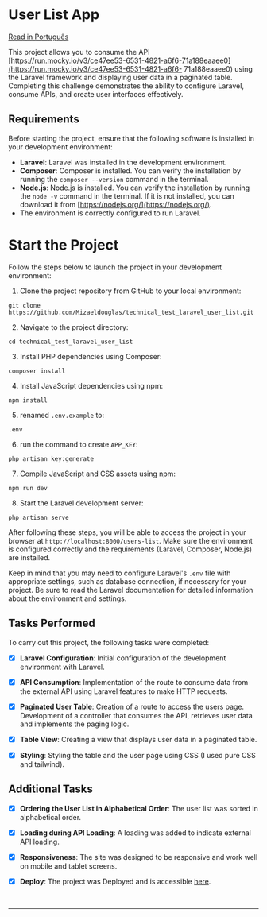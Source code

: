 # User List App
[Read in Português](README_PT.md)
<br>

This project allows you to consume the API [https://run.mocky.io/v3/ce47ee53-6531-4821-a6f6-71a188eaaee0](https://run.mocky.io/v3/ce47ee53-6531-4821-a6f6- 71a188eaaee0) using the Laravel framework and displaying user data in a paginated table. Completing this challenge demonstrates the ability to configure Laravel, consume APIs, and create user interfaces effectively.

## Requirements

Before starting the project, ensure that the following software is installed in your development environment:

- **Laravel**: Laravel was installed in the development environment.
- **Composer**: Composer is installed. You can verify the installation by running the `composer --version` command in the terminal.
- **Node.js**: Node.js is installed. You can verify the installation by running the `node -v` command in the terminal. If it is not installed, you can download it from [https://nodejs.org/](https://nodejs.org/).
- The environment is correctly configured to run Laravel.

# Start the Project

Follow the steps below to launch the project in your development environment:

1. Clone the project repository from GitHub to your local environment:
```
git clone https://github.com/Mizaeldouglas/technical_test_laravel_user_list.git
```

2. Navigate to the project directory:
```
cd technical_test_laravel_user_list
```

3. Install PHP dependencies using Composer:
```
composer install
```

4. Install JavaScript dependencies using npm:
```
npm install
```
5. renamed `.env.example` to:
```
.env
```
6. run the command to create `APP_KEY`:
```
php artisan key:generate
```

7. Compile JavaScript and CSS assets using npm:
```
npm run dev
```

8. Start the Laravel development server:
```
php artisan serve
```

After following these steps, you will be able to access the project in your browser at `http://localhost:8000/users-list`. Make sure the environment is configured correctly and the requirements (Laravel, Composer, Node.js) are installed.

Keep in mind that you may need to configure Laravel's `.env` file with appropriate settings, such as database connection, if necessary for your project. Be sure to read the Laravel documentation for detailed information about the environment and settings.

## Tasks Performed

To carry out this project, the following tasks were completed:

- [x] **Laravel Configuration**: Initial configuration of the development environment with Laravel.

- [x] **API Consumption**: Implementation of the route to consume data from the external API using Laravel features to make HTTP requests.

- [x] **Paginated User Table**: Creation of a route to access the users page. Development of a controller that consumes the API, retrieves user data and implements the paging logic.

- [x] **Table View**: Creating a view that displays user data in a paginated table.

- [x] **Styling**: Styling the table and the user page using CSS (I used pure CSS and tailwind).

## Additional Tasks
- [x] **Ordering the User List in Alphabetical Order**: The user list was sorted in alphabetical order.

- [x] **Loading during API Loading**: A loading was added to indicate external API loading.

- [x] **Responsiveness**: The site was designed to be responsive and work well on mobile and tablet screens.

- [x] **Deploy**: The project was Deployed and is accessible [here](https://user-list.mizaeldouglas.com.br/users-list).

<br>
<hr>
<br>
